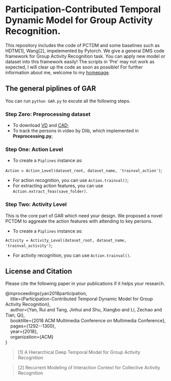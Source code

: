 # Participation-Contributed Temporal Dynamic Model for Group Activity Recognition.

This repository includes the code of PCTDM and some baselines such as HDTM[1], Wang[2], impelemented by Pytorch. We give a general DMS code framework for Group Activity Recognition task. You can apply new model or dataset into this framework easily! The scripts in 'Pre' may not work as expected, I will clear up the code as soon as possible! For further information about me, welcome to my [homepage](https://ruiyan1995.github.io/).


## The general piplines of GAR
You can run `python GAR.py` to excute all the following steps.
### Step Zero: Preprocessing dataset
- To download [VD](https://github.com/mostafa-saad/deep-activity-rec#dataset) and [CAD](http://vhosts.eecs.umich.edu/vision//activity-dataset.html);
- To track the persons in video by Dlib, which implemented in **Preprocessing.py**;

### Step One: Action Level
- To create a `Piplines` instance as:

`Action = Action_Level(dataset_root, dataset_name, 'trainval_action')`;
- For action recognition, you can use `Action.trainval()`;
- For extracting action features, you can use `Action.extract_feas(save_folder)`.

### Step Two: Activity Level
This is the core part of GAR which need your design. We proposed a novel PCTDM to aggreate the action features with attending to key persons.
- To create a `Piplines` instance as:

`Activity = Activity_Level(dataset_root, dataset_name, 'trainval_activity')`;
- For activity recognition, you can use `Action.trainval()`.

## License and Citation 
Please cite the following paper in your publications if it helps your research.

@inproceedings{yan2018participation,  
&nbsp;&nbsp;&nbsp;&nbsp;title={Participation-Contributed Temporal Dynamic Model for Group Activity Recognition},  
&nbsp;&nbsp;&nbsp;&nbsp;author={Yan, Rui and Tang, Jinhui and Shu, Xiangbo and Li, Zechao and Tian, Qi},  
&nbsp;&nbsp;&nbsp;&nbsp;booktitle={2018 ACM Multimedia Conference on Multimedia Conference},  
&nbsp;&nbsp;&nbsp;&nbsp;pages={1292--1300},  
&nbsp;&nbsp;&nbsp;&nbsp;year={2018},  
&nbsp;&nbsp;&nbsp;&nbsp;organization={ACM}  
}
> [1] A Hierarchical Deep Temporal Model for Group Activity Recognition

> [2] Recurrent Modeling of Interaction Context for Collective Activity Recognition